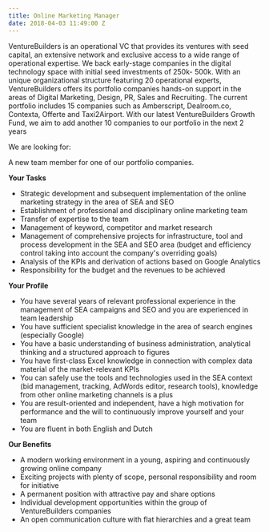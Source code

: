 ```yaml
---
title: Online Marketing Manager
date: 2018-04-03 11:49:00 Z
---
```


VentureBuilders is an operational VC that provides its ventures with seed capital, an extensive network and exclusive access to a wide range of operational expertise. We back early-stage companies in the digital technology space with initial seed investments of 250k-
500k. With an unique organizational structure featuring 20 operational experts, VentureBuilders offers its portfolio companies hands-on support in the areas of Digital Marketing, Design, PR, Sales and Recruiting. The current portfolio includes 15 companies
such as Amberscript, Dealroom.co, Contexta, Offerte and Taxi2Airport. With our latest VentureBuilders Growth Fund, we aim to add another 10 companies to our portfolio in the next 2 years

We are looking for:

A new team member for one of our portfolio companies.


**Your Tasks**

* Strategic development and subsequent implementation of the online marketing strategy in the area of SEA and SEO
* Establishment of professional and disciplinary online marketing team
* Transfer of expertise to the team
* Management of keyword, competitor and market research
* Management of comprehensive projects for infrastructure, tool and process development in the SEA and SEO area (budget and efficiency control taking into account the company&#39;s overriding goals)
* Analysis of the KPIs and derivation of actions based on Google Analytics
* Responsibility for the budget and the revenues to be achieved


**Your Profile**

* You have several years of relevant professional experience in the management of SEA campaigns and SEO and you are experienced in team leadership
* You have sufficient specialist knowledge in the area of search engines (especially Google)
* You have a basic understanding of business administration, analytical thinking and a structured approach to figures
* You have first-class Excel knowledge in connection with complex data material of the market-relevant KPIs
* You can safely use the tools and technologies used in the SEA context (bid management, tracking, AdWords editor, research tools), knowledge from other online marketing channels is a plus
* You are result-oriented and independent, have a high motivation for performance and the will to continuously improve yourself and your team
* You are fluent in both English and Dutch


**Our Benefits**

* A modern working environment in a young, aspiring and continuously growing online
company
* Exciting projects with plenty of scope, personal responsibility and room for initiative
* A permanent position with attractive pay and share options
* Individual development opportunities within the group of VentureBuilders companies
* An open communication culture with flat hierarchies and a great team